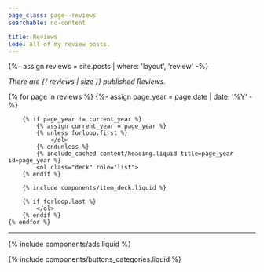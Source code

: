 ```yaml
---
page_class: page--reviews
searchable: no-content

title: Reviews
lede: All of my review posts.
---
```


{%- assign reviews = site.posts | where: 'layout', 'review' -%}

*There are {{ reviews | size }} published Reviews.*

<div class="h-feed" id="reviews">
    <link rel="stylesheet" href="/css/deck.min.css">
    {% for page in reviews %}
        {%- assign page_year = page.date | date: '%Y' -%}

        {% if page_year != current_year %}
            {% assign current_year = page_year %}
            {% unless forloop.first %}
                </ol>
            {% endunless %}
            {% include_cached content/heading.liquid title=page_year id=page_year %}
            <ol class="deck" role="list">
        {% endif %}

        {% include components/item_deck.liquid %}

        {% if forloop.last %}
            </ol>
        {% endif %}
    {% endfor %}
</div>

--------

{% include components/ads.liquid %}

{% include components/buttons_categories.liquid %}
